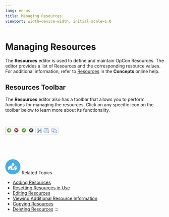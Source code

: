 ```yaml
---
lang: en-us
title: Managing Resources
viewport: width=device-width, initial-scale=1.0
---
```


#  Managing Resources

The **Resources** editor is used to define and maintain OpCon Resources.
The editor provides a list of Resources and the corresponding resource
values. For additional information, refer to
[Resources](../../Concepts/Resources.md) in the
**Concepts** online help.

## Resources Toolbar

The **Resources** editor also has a toolbar that allows you to perform
functions for managing the resources. Click on any specific icon on the
toolbar below to learn more about its functionality.

 

![Resources toolbar](../../../Resources/Images/EM/EMcalendarstoolbar.png "Resources toolbar")

 

 

![White \"person reading\" icon on blue circular background](../../../Resources/Images/moreinfo-icon(48x48).png "More Info icon")
Related Topics

-   [Adding Resources](Adding-Resources.md)
-   [Resetting Resources in Use](Resetting-Resources-in-Use.md)
-   [Editing Resources](Editing-Resources.md)
-   [Viewing Additional Resource     Information](Viewing-Additional-Resource-Info.md)
-   [Copying Resources](Copying-Resources.md)
-   [Deleting Resources](Deleting-Resources.md)
:::

 

